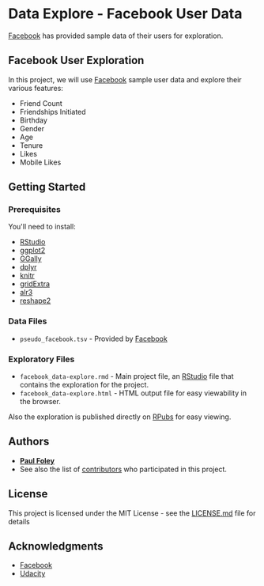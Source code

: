 # Data Explore - Facebook User Data

[Facebook](https://www.facebook.com/) has provided sample data of their users for exploration.


## Facebook User Exploration

In this project, we will use [Facebook](https://www.facebook.com/) sample user data and explore their various features:

* Friend Count
* Friendships Initiated
* Birthday
* Gender
* Age
* Tenure
* Likes
* Mobile Likes


## Getting Started

### Prerequisites
You'll need to install:

* [RStudio](https://www.rstudio.com/products/rstudio/download/)
* [ggplot2](http://ggplot2.org/)
* [GGally](https://ggobi.github.io/ggally/)
* [dplyr](http://dplyr.tidyverse.org/)
* [knitr](https://yihui.name/knitr/)
* [gridExtra](https://cran.r-project.org/web/packages/gridExtra/index.html)
* [alr3](https://cran.r-project.org/web/packages/alr3/index.html)
* [reshape2](https://cran.r-project.org/web/packages/reshape2/index.html)

### Data Files

* `pseudo_facebook.tsv` - Provided by [Facebook](https://www.facebook.com/)

### Exploratory Files

* `facebook_data-explore.rmd` - Main project file, an [RStudio](https://www.rstudio.com/products/rstudio/download/) file that contains the exploration for the project. 
* `facebook_data-explore.html` - HTML output file for easy viewability in the browser.

Also the exploration is published directly on [RPubs](http://rpubs.com/paulfoley/facebook_data-explore) for easy viewing.


## Authors

* [**Paul Foley**](https://github.com/paulfoley)
* See also the list of [contributors](https://github.com/paulfoley/data-analyst/tree/master/Facebook_Data-Explore) who participated in this project.


## License

This project is licensed under the MIT License - see the [LICENSE.md](LICENSE.md) file for details


## Acknowledgments

* [Facebook](https://www.facebook.com/)
* [Udacity](https://www.udacity.com/)